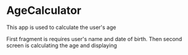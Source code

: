 # AgeCalculator
This app is used to calculate the user's age 

<p> First fragment is requires user's name and date of birth. Then second screen is calculating the age and displaying </p>
